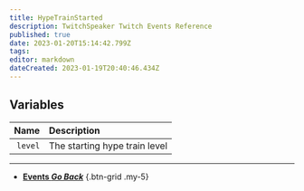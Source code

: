 ```yaml
---
title: HypeTrainStarted
description: TwitchSpeaker Twitch Events Reference
published: true
date: 2023-01-20T15:14:42.799Z
tags: 
editor: markdown
dateCreated: 2023-01-19T20:40:46.434Z
---
```


## Variables
Name | Description
----:|:------------
`level` | The starting hype train level

---

- [<i class="mdi mdi-chevron-left"></i>**Events *Go Back***](/TwitchSpeaker/Events)
{.btn-grid .my-5}